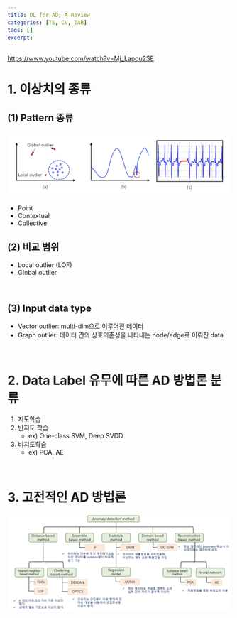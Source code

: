 ```yaml
---
title: DL for AD; A Review
categories: [TS, CV, TAB]
tags: []
excerpt: 
---
```


<script src="https://cdn.mathjax.org/mathjax/latest/MathJax.js?config=TeX-AMS-MML_HTMLorMML" type="text/javascript"></script>

https://www.youtube.com/watch?v=Mj_Lapou2SE

# 1. 이상치의 종류

## (1) Pattern 종류

![figure2](/assets/img/llm/img753.png)

- Point
- Contextual
- Collective



## (2) 비교 범위

- Local outlier (LOF)
- Global outlier

<br>

## (3) Input data type

- Vector outlier: multi-dim으로 이루어진 데이터
- Graph outlier: 데이터 간의 상호의존성을 나타내는 node/edge로 이뤄진 data

<br>

# 2. Data Label 유무에 따른 AD 방법론 분류

1. 지도학습
2. 반지도 학습
   - ex) One-class SVM, Deep SVDD
3. 비지도학습
   - ex) PCA, AE

<br>

# 3. 고전적인 AD 방법론

![figure2](/assets/img/llm/img754.png)

<br>
